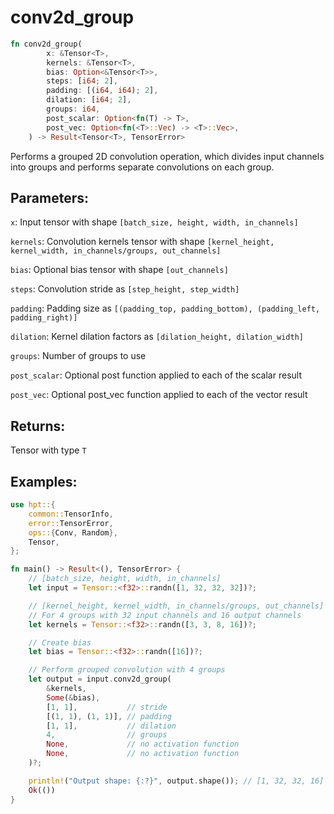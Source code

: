 # conv2d_group
```rust
fn conv2d_group(
        x: &Tensor<T>,
        kernels: &Tensor<T>,
        bias: Option<&Tensor<T>>,
        steps: [i64; 2],
        padding: [(i64, i64); 2],
        dilation: [i64; 2],
        groups: i64,
        post_scalar: Option<fn(T) -> T>,
        post_vec: Option<fn(<T>::Vec) -> <T>::Vec>,
    ) -> Result<Tensor<T>, TensorError>
```
Performs a grouped 2D convolution operation, which divides input channels into groups and performs separate convolutions on each group.

## Parameters:
`x`: Input tensor with shape `[batch_size, height, width, in_channels]`

`kernels`: Convolution kernels tensor with shape `[kernel_height, kernel_width, in_channels/groups, out_channels]`

`bias`: Optional bias tensor with shape `[out_channels]`

`steps`: Convolution stride as `[step_height, step_width]`

`padding`: Padding size as `[(padding_top, padding_bottom), (padding_left, padding_right)]`

`dilation`: Kernel dilation factors as `[dilation_height, dilation_width]`

`groups`: Number of groups to use

`post_scalar`: Optional post function applied to each of the scalar result

`post_vec`: Optional post_vec function applied to each of the vector result

## Returns:
Tensor with type `T`

## Examples:
```rust
use hpt::{
    common::TensorInfo,
    error::TensorError,
    ops::{Conv, Random},
    Tensor,
};

fn main() -> Result<(), TensorError> {
    // [batch_size, height, width, in_channels]
    let input = Tensor::<f32>::randn([1, 32, 32, 32])?;

    // [kernel_height, kernel_width, in_channels/groups, out_channels]
    // For 4 groups with 32 input channels and 16 output channels
    let kernels = Tensor::<f32>::randn([3, 3, 8, 16])?;

    // Create bias
    let bias = Tensor::<f32>::randn([16])?;

    // Perform grouped convolution with 4 groups
    let output = input.conv2d_group(
        &kernels,
        Some(&bias),
        [1, 1],           // stride
        [(1, 1), (1, 1)], // padding
        [1, 1],           // dilation
        4,                // groups
        None,             // no activation function
        None,             // no activation function
    )?;

    println!("Output shape: {:?}", output.shape()); // [1, 32, 32, 16]
    Ok(())
}
```